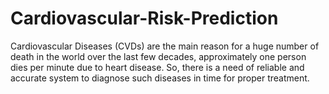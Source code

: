 # Cardiovascular-Risk-Prediction
Cardiovascular Diseases (CVDs) are the main reason for a huge number of death in the world over the last few decades, approximately one person dies per minute due to heart disease. So, there is a need of reliable and accurate system to diagnose such diseases in time for proper treatment.
